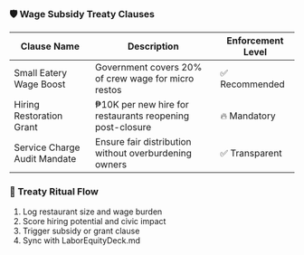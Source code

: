 ### 🛡️ Wage Subsidy Treaty Clauses
| Clause Name                  | Description                                               | Enforcement Level |
|------------------------------|-----------------------------------------------------------|--------------------|
| Small Eatery Wage Boost      | Government covers 20% of crew wage for micro restos       | ✅ Recommended  
| Hiring Restoration Grant     | ₱10K per new hire for restaurants reopening post-closure  | 🔥 Mandatory  
| Service Charge Audit Mandate | Ensure fair distribution without overburdening owners     | ✅ Transparent  

### 🔄 Treaty Ritual Flow
1. Log restaurant size and wage burden  
2. Score hiring potential and civic impact  
3. Trigger subsidy or grant clause  
4. Sync with LaborEquityDeck.md
